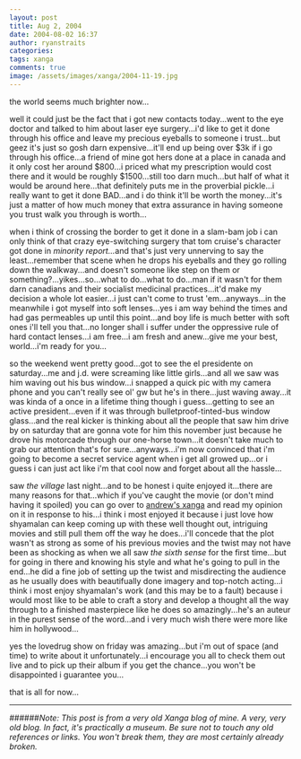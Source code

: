 ```yaml
---
layout: post
title: Aug 2, 2004
date: 2004-08-02 16:37
author: ryanstraits
categories:
tags: xanga
comments: true
image: /assets/images/xanga/2004-11-19.jpg
---
```

the world seems much brighter now...

<!-- break -->

well it could just be the fact that i got new contacts today...went to the eye doctor and talked to him about laser eye surgery...i'd like to get it done through his office and leave my precious eyeballs to someone i trust...but geez it's just so gosh darn expensive...it'll end up being over $3k if i go through his office...a friend of mine got hers done at a place in canada and it only cost her around $800...i priced what my prescription would cost there and it would be roughly $1500...still too darn much...but half of what it would be around here...that definitely puts me in the proverbial pickle...i really want to get it done BAD...and i do think it'll be worth the money...it's just a matter of how much money that extra assurance in having someone you trust walk you through is worth...

when i think of crossing the border to get it done in a slam-bam job i can only think of that crazy eye-switching surgery that tom cruise's character got done in <em>minority report...</em>and that's just very unnerving to say the least...remember that scene when he drops his eyeballs and they go rolling down the walkway...and doesn't someone like step on them or something?...yikes...so...what to do...what to do...man if it wasn't for them darn canadians and their socialist medicinal practices...it'd make my decision a whole lot easier...i just can't come to trust 'em...anyways...in the meanwhile i got myself into soft lenses...yes i am way behind the times and had gas permeables up until this point...and boy life is much better with soft ones i'll tell you that...no longer shall i suffer under the oppressive rule of hard contact lenses...i am free...i am fresh and anew...give me your best, world...i'm ready for you...

so the weekend went pretty good...got to see the el presidente on saturday...me and j.d. were screaming like little girls...and all we saw was him waving out his bus window...i snapped a quick pic with my camera phone and you can't really see ol' gw but he's in there...just waving away...it was kinda of a once in a lifetime thing though i guess...getting to see an active president...even if it was through bulletproof-tinted-bus window glass...and the real kicker is thinking about all the people that saw him drive by on saturday that are gonna vote for him this november just because he drove his motorcade through our one-horse town...it doesn't take much to grab our attention that's for sure...anyways...i'm now convinced that i'm going to become a secret service agent when i get all growed up...or i guess i can just act like i'm that cool now and forget about all the hassle...

saw <em>the village</em> last night...and to be honest i quite enjoyed it...there are many reasons for that...which if you've caught the movie (or don't mind having it spoiled) you can go over to <a href="http://www.xanga.com/weakfingers" target="_blank">andrew's xanga</a> and read my opinion on it in response to his...i think i most enjoyed it because i just love how shyamalan can keep coming up with these well thought out, intriguing movies and still pull them off the way he does...i'll concede that the plot wasn't as strong as some of his previous movies and the twist may not have been as shocking as when we all saw <em>the sixth sense</em> for the first time...but for going in there and knowing his style and what he's going to pull in the end...he did a fine job of setting up the twist and misdirecting the audience as he usually does with beautifually done imagery and top-notch acting...i think i most enjoy shyamalan's work (and this may be to a fault) because i would most like to be able to craft a story and develop a thought all the way through to a finished masterpiece like he does so amazingly...he's an auteur in the purest sense of the word...and i very much wish there were more like him in hollywood...

yes the lovedrug show on friday was amazing...but i'm out of space (and time) to write about it unfortunately...i encourage you all to check them out live and to pick up their album if you get the chance...you won't be disappointed i guarantee you...

that is all for now...

---

######*Note: This post is from a very old Xanga blog of mine. A very, very old blog. In fact, it's practically a museum. Be sure not to touch any old references or links. You won't break them, they are most certainly already broken.*